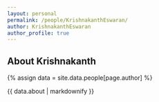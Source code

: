 ```yaml
---
layout: personal
permalink: /people/KrishnakanthEswaran/
author: KrishnakanthEswaran
author_profile: true
---
```

## About Krishnakanth
{% assign data = site.data.people[page.author] %}
<div style="text-align: justify">{{ data.about | markdownify }}</div>
